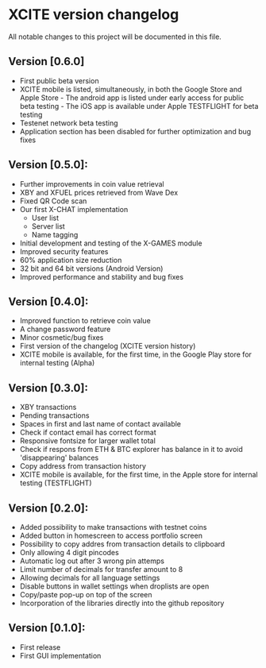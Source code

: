 # XCITE version changelog
All notable changes to this project will be documented in this file.


## Version [0.6.0]

- First public beta version
- XCITE mobile is listed, simultaneously, in both the Google Store and Apple Store
       - The android app is listed under early access for public beta testing
       - The iOS app is available under Apple TESTFLIGHT for beta testing
- Testenet network beta testing
- Application section has been disabled for further optimization and bug fixes


## Version [0.5.0]:

- Further improvements in coin value retrieval
- XBY and XFUEL prices retrieved from Wave Dex
- Fixed QR Code scan
- Our first X-CHAT implementation
    - User list
    - Server list
    - Name tagging
- Initial development and testing of the X-GAMES module
- Improved security features
- 60% application size reduction
- 32 bit and 64 bit versions (Android Version)
- Improved performance and stability and bug fixes


## Version [0.4.0]:

- Improved function to retrieve coin value
- A change password feature
- Minor cosmetic/bug fixes
- First version of the changelog (XCITE version history)
- XCITE mobile is available, for the first time, in the Google Play store for internal testing (Alpha)


## Version [0.3.0]:

- XBY transactions
- Pending transactions
- Spaces in first and last name of contact available
- Check if contact email has correct format
- Responsive fontsize for larger wallet total
- Check if respons from ETH & BTC explorer has balance in it to avoid 'disappearing' balances
- Copy address from transaction history
- XCITE mobile is available, for the first time, in the Apple store for internal testing (TESTFLIGHT)


## Version [0.2.0]:

- Added possibility to make transactions with testnet coins
- Added button in homescreen to access portfolio screen
- Possibility to copy addres from transaction details to clipboard
- Only allowing 4 digit pincodes
- Automatic log out after 3 wrong pin attemps
- Limit number of decimals for transfer amount to 8
- Allowing decimals for all language settings
- Disable buttons in wallet settings when droplists are open
- Copy/paste pop-up on top of the screen
- Incorporation of the libraries directly into the github repository


## Version [0.1.0]:

- First release
- First GUI implementation
